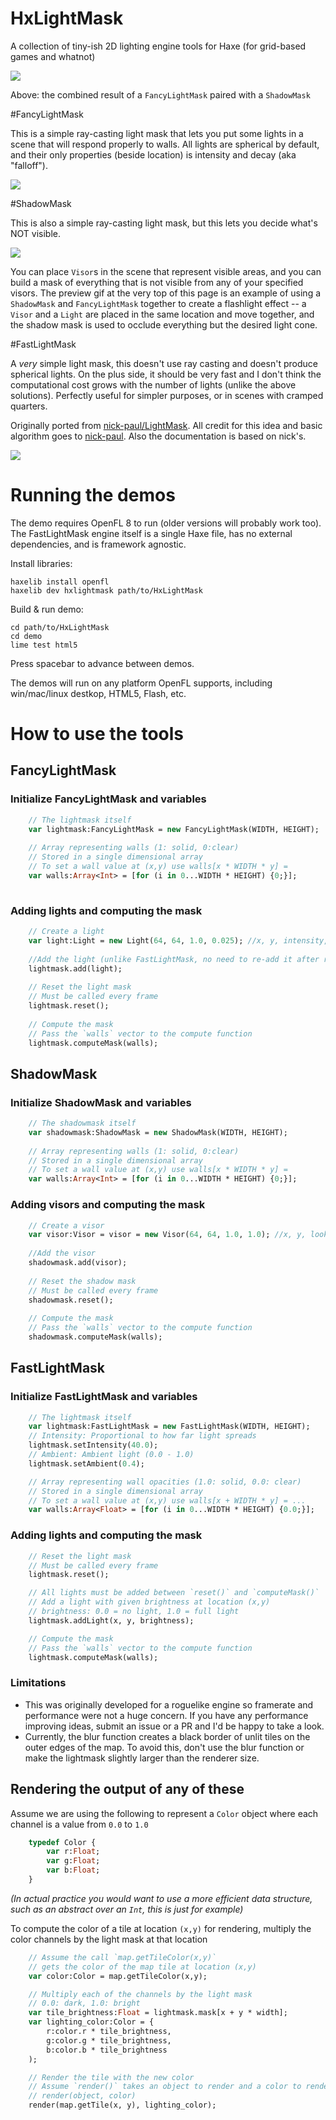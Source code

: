 # HxLightMask
A collection of tiny-ish 2D lighting engine tools for Haxe (for grid-based games and whatnot)

![](preview.gif)

Above: the combined result of a `FancyLightMask` paired with a `ShadowMask`

#FancyLightMask

This is a simple ray-casting light mask that lets you put some lights in a scene that will respond properly to walls. All lights are spherical by default,
and their only properties (beside location) is intensity and decay (aka "falloff").

![](fancy_lightmask.gif)

#ShadowMask

This is also a simple ray-casting light mask, but this lets you decide what's NOT visible. 

![](shadowmask.gif)

You can place `Visor`s in the scene that represent visible areas, and you can build a mask of everything that is not visible from any of your specified visors. 
The preview gif at the very top of this page is an example of using a `ShadowMask` and `FancyLightMask` together to create a flashlight effect -- a `Visor` and 
a `Light` are placed in the same location and move together, and the shadow mask is used to occlude everything but the desired light cone.

#FastLightMask

A *very* simple light mask, this doesn't use ray casting and doesn't produce spherical lights. On the plus side, it should be very fast and I don't think the computational cost
grows with the number of lights (unlike the above solutions). Perfectly useful for simpler purposes, or in scenes with cramped quarters.

Originally ported from [nick-paul/LightMask](https://github.com/nick-paul/LightMask). All credit for this idea and basic algorithm goes to [nick-paul](https://github.com/nick-paul). Also the documentation is based on nick's.

![](fast_lightmask.gif)

# Running the demos
The demo requires OpenFL 8 to run (older versions will probably work too). The FastLightMask engine itself is a single Haxe file, has no external dependencies, and is framework agnostic.

Install libraries:
```
haxelib install openfl
haxelib dev hxlightmask path/to/HxLightMask
```

Build & run demo:
```
cd path/to/HxLightMask
cd demo
lime test html5
```

Press spacebar to advance between demos.

The demos will run on any platform OpenFL supports, including win/mac/linux destkop, HTML5, Flash, etc.

# How to use the tools

## FancyLightMask

### Initialize FancyLightMask and variables
```Haxe
	// The lightmask itself
	var lightmask:FancyLightMask = new FancyLightMask(WIDTH, HEIGHT);
	
	// Array representing walls (1: solid, 0:clear)
	// Stored in a single dimensional array
	// To set a wall value at (x,y) use walls[x * WIDTH * y] =
	var walls:Array<Int> = [for (i in 0...WIDTH * HEIGHT) {0;}];
		
```

### Adding lights and computing the mask

```Haxe
	// Create a light
	var light:Light = new Light(64, 64, 1.0, 0.025); //x, y, intensity, decay
	
	//Add the light (unlike FastLightMask, no need to re-add it after reset())
	lightmask.add(light);
	
	// Reset the light mask
	// Must be called every frame
	lightmask.reset();
	
	// Compute the mask
    // Pass the `walls` vector to the compute function
    lightmask.computeMask(walls);
```

## ShadowMask

### Initialize ShadowMask and variables
```Haxe
	// The shadowmask itself
	var shadowmask:ShadowMask = new ShadowMask(WIDTH, HEIGHT);
	
	// Array representing walls (1: solid, 0:clear)
	// Stored in a single dimensional array
	// To set a wall value at (x,y) use walls[x * WIDTH * y] =
	var walls:Array<Int> = [for (i in 0...WIDTH * HEIGHT) {0;}];
```

### Adding visors and computing the mask

```Haxe
	// Create a visor
	var visor:Visor = visor = new Visor(64, 64, 1.0, 1.0); //x, y, lookVectorX, lookVectorY
	
	//Add the visor
	shadowmask.add(visor);
	
	// Reset the shadow mask
	// Must be called every frame
	shadowmask.reset();
	
	// Compute the mask
    // Pass the `walls` vector to the compute function
    shadowmask.computeMask(walls);
```


## FastLightMask

### Initialize FastLightMask and variables
```Haxe
    // The lightmask itself
    var lightmask:FastLightMask = new FastLightMask(WIDTH, HEIGHT);
    // Intensity: Proportional to how far light spreads
    lightmask.setIntensity(40.0);
    // Ambient: Ambient light (0.0 - 1.0)
    lightmask.setAmbient(0.4);

    // Array representing wall opacities (1.0: solid, 0.0: clear)
    // Stored in a single dimensional array
    // To set a wall value at (x,y) use walls[x + WIDTH * y] = ...
    var walls:Array<Float> = [for (i in 0...WIDTH * HEIGHT) {0.0;}];
```

### Adding lights and computing the mask

```Haxe
    // Reset the light mask
    // Must be called every frame
    lightmask.reset();

    // All lights must be added between `reset()` and `computeMask()`
    // Add a light with given brightness at location (x,y)
    // brightness: 0.0 = no light, 1.0 = full light
    lightmask.addLight(x, y, brightness);

    // Compute the mask
    // Pass the `walls` vector to the compute function
    lightmask.computeMask(walls);
```

### Limitations

  - This was originally developed for a roguelike engine so framerate and performance were not a huge concern. If you have any performance improving ideas, submit an issue or a PR and I'd be happy to take a look.
  - Currently, the blur function creates a black border of unlit tiles on the outer edges of the map. To avoid this, don't use the blur function or make the lightmask slightly larger than the renderer size.

## Rendering the output of any of these

Assume we are using the following to represent a `Color` object where each channel is a value from `0.0` to `1.0`

```Haxe
    typedef Color {
        var r:Float;
        var g:Float;
        var b:Float;
    }
```

*(In actual practice you would want to use a more efficient data structure, such as an abstract over an `Int`, this is just for example)*

To compute the color of a tile at location `(x,y)` for rendering, multiply the color channels by the light mask at that location

```Haxe
    // Assume the call `map.getTileColor(x,y)`
    // gets the color of the map tile at location (x,y)
    var color:Color = map.getTileColor(x,y);

    // Multiply each of the channels by the light mask
    // 0.0: dark, 1.0: bright
    var tile_brightness:Float = lightmask.mask[x + y * width];
    var lighting_color:Color = {
        r:color.r * tile_brightness,
        g:color.g * tile_brightness,
        b:color.b * tile_brightness
    );

    // Render the tile with the new color
    // Assume `render()` takes an object to render and a color to render it
    // render(object, color)
    render(map.getTile(x, y), lighting_color);
```


